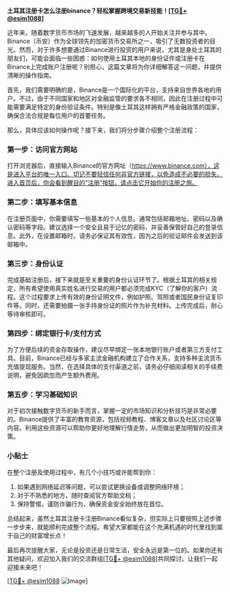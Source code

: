 **土耳其注册卡怎么注册binance？轻松掌握跨境交易新技能！[[TG💪+ @esim1088](https://t.me/s/esim1088)]**

近年来，随着数字货币市场的飞速发展，越来越多的人开始关注并参与其中。Binance（币安）作为全球领先的加密货币交易所之一，吸引了无数投资者的目光。然而，对于许多想要通过Binance进行投资的用户来说，尤其是身处土耳其的朋友们，可能会面临一些困惑：如何使用土耳其本地的身份证件或注册卡在Binance上完成账户注册呢？别担心，这篇文章将为你详细解答这一问题，并提供清晰的操作指南。

首先，我们需要明确的是，Binance是一个国际化的平台，支持来自世界各地的用户。不过，由于不同国家和地区对金融监管的要求各不相同，因此在注册过程中可能需要满足特定的身份验证条件。特别是像土耳其这样拥有严格金融政策的国家，确保合法合规是每位用户的首要任务。

那么，具体应该如何操作呢？接下来，我们将分步骤介绍整个注册流程：

### 第一步：访问官方网站

打开浏览器后，直接输入Binance的官方网址（https://www.binance.com），这是进入平台的唯一入口。切记不要轻信任何非官方链接，以免造成不必要的损失。进入首页后，你会看到醒目的“注册”按钮，请点击它开始你的注册之旅。

### 第二步：填写基本信息

在注册页面中，你需要填写一些基本的个人信息。通常包括邮箱地址、密码以及确认密码等字段。建议选择一个安全且易于记忆的密码，并妥善保管好自己的登录信息。此外，在设置邮箱时，请务必保证其有效性，因为之后的验证邮件会发送到该邮箱中。

### 第三步：身份认证

完成基础注册后，接下来就是至关重要的身份认证环节了。根据土耳其的相关规定，所有希望使用真实姓名进行交易的用户都必须完成KYC（了解你的客户）流程。这个过程要求上传有效的身份证明文件，例如护照、驾照或者国民身份证复印件等。同时，还需要拍摄一张手持身份证的照片作为补充材料。上传完成后，耐心等待审核即可。

### 第四步：绑定银行卡/支付方式

为了方便后续的资金存取操作，建议尽早绑定一张本地银行账户或者第三方支付工具。目前，Binance已经与多家主流金融机构建立了合作关系，支持多种主流货币充值提现服务。当然，在选择具体的支付渠道之前，请务必仔细阅读相关的手续费说明，避免因疏忽而产生额外费用。

### 第五步：学习基础知识

对于初次接触数字货币的新手而言，掌握一定的市场知识和分析技巧是非常必要的。Binance提供了丰富的教育资源，包括视频教程、博客文章以及社区讨论区等内容。利用这些资源可以帮助你更好地理解行情走势，从而做出更加明智的投资决策。

### 小贴士

在整个注册及使用过程中，有几个小技巧或许能帮到你：
1. 如果遇到网络延迟等问题，可以尝试更换设备或调整网络环境；
2. 对于不熟悉的地方，随时查阅官方帮助文档；
3. 保持警惕，谨防诈骗行为，确保资金安全始终放在首位。

总结起来，虽然土耳其注册卡注册Binance看似复杂，但实际上只要按照上述步骤一步步来，就能顺利完成整个流程。希望大家都能在这个充满机遇的时代里找到属于自己的财富增长点！

最后再次提醒大家，无论是投资还是日常生活，安全永远是第一位的。如果你还有其他疑问，欢迎加入我们的交流群组[[TG💪+ @esim1088](https://t.me/s/esim1088)]共同探讨。让我们一起迎接未来吧！

[[TG💪+ @esim1088](https://t.me/s/esim1088) ![Image](https://i.postimg.cc/4NQfJmqS/Snipaste-2025-05-13-00-14-12.png)]